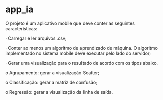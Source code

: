 # app_ia

O projeto é um aplicativo mobile que deve conter as seguintes características:

· Carregar e ler arquivos .csv;

· Conter ao menos um algoritmo de aprendizado de máquina. O algoritmo implementado no sistema mobile deve executar pelo lado do servidor;

· Gerar uma visualização para o resultado de acordo com os tipos abaixo.

o Agrupamento: gerar a visualização Scatter;

o Classificação: gerar a matriz de confusão;

o Regressão: gerar a visualização da linha de saída.

